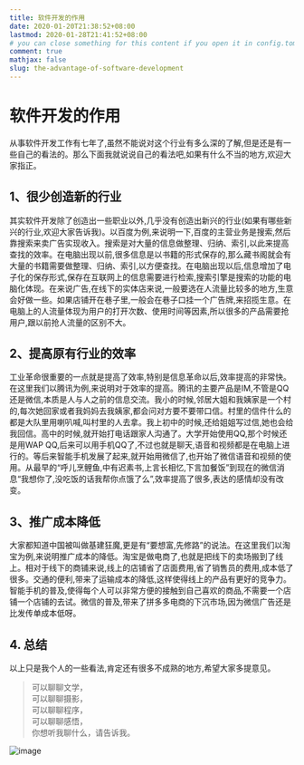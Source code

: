 ```yaml
---
title: 软件开发的作用
date: 2020-01-20T21:38:52+08:00
lastmod: 2020-01-28T21:41:52+08:00
# you can close something for this content if you open it in config.toml.
comment: true
mathjax: false
slug: the-advantage-of-software-development
---
```


# 软件开发的作用

从事软件开发工作有七年了,虽然不能说对这个行业有多么深的了解,但是还是有一些自己的看法的。那么下面我就说说自己的看法吧,如果有什么不当的地方,欢迎大家指正。

## 1、很少创造新的行业

其实软件开发除了创造出一些职业以外,几乎没有创造出新兴的行业(如果有哪些新兴的行业,欢迎大家告诉我)。以百度为例,来说明一下,百度的主营业务是搜索,然后靠搜索来卖广告实现收入。搜索是对大量的信息做整理、归纳、索引,以此来提高查找的效率。在电脑出现以前,很多信息是以书籍的形式保存的,那么藏书阁就会有大量的书籍需要做整理、归纳、索引,以方便查找。在电脑出现以后,信息增加了电子化的保存形式,保存在互联网上的信息需要进行检索,搜索引擎是搜索的功能的电脑化体现。在来说广告,在线下的实体店来说,一般要选在人流量比较多的地方,生意会好做一些。如果店铺开在巷子里,一般会在巷子口挂一个广告牌,来招揽生意。在电脑上的人流量体现为用户的打开次数、使用时间等因素,所以很多的产品需要抢用户,跟以前抢人流量的区别不大。

## 2、提高原有行业的效率

工业革命很重要的一点就是提高了效率,特别是信息革命以后,效率提高的非常快。在这里我们以腾讯为例,来说明对于效率的提高。腾讯的主要产品是IM,不管是QQ还是微信,本质是人与人之前的信息交流。我小的时候,邻居大姐和我姨家是一个村的,每次她回家或者我妈妈去我姨家,都会问对方要不要带口信。村里的信件什么的都是大队里用喇叭喊,叫村里的人去拿。我上初中的时候,还给姐姐写过信,她也会给我回信。高中的时候,就开始打电话跟家人沟通了。大学开始使用QQ,那个时候还是用WAP QQ,后来可以用手机QQ了,不过也就是聊天,语音和视频都是在电脑上进行的。等后来智能手机发展了起来,就开始用微信了,也开始了微信语音和视频的使用。从最早的“呼儿烹鲤鱼,中有迟素书,上言长相忆,下言加餐饭”到现在的微信消息“我想你了,没吃饭的话我帮你点饿了么”,效率提高了很多,表达的感情却没有改变。

## 3、推广成本降低

大家都知道中国被叫做基建狂魔,更是有“要想富,先修路”的说法。在这里我们以淘宝为例,来说明推广成本的降低。淘宝是做电商了,也就是把线下的卖场搬到了线上。相对于线下的商铺来说,线上的店铺省了店面费用,省了销售员的费用,成本低了很多。交通的便利,带来了运输成本的降低,这样使得线上的产品有更好的竞争力。智能手机的普及,使得每个人可以非常方便的接触到自己喜欢的商品,不需要一个店铺一个店铺的去试。微信的普及,带来了拼多多电商的下沉市场,因为微信广告还是比发传单成本低呀。

## 4. 总结

以上只是我个人的一些看法,肯定还有很多不成熟的地方,希望大家多提意见。

> 可以聊聊文学，   
> 可以聊聊摄影，   
> 可以聊聊程序，   
> 可以聊聊感悟，   
> 你想听我聊什么，请告诉我。

![image](https://mmbiz.qpic.cn/mmbiz_jpg/IDHaWiaS8DJpDWaY4ZNTpQR4riciaVTEqPkpwGNwbmUxHUjv8licNxNlD9IEia7rCb8KYibdRWCiamYGRfetNW1CyqWTQ/0?wx_fmt=jpeg)